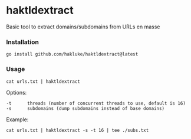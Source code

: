 # haktldextract

Basic tool to extract domains/subdomains from URLs en masse

### Installation

```
go install github.com/hakluke/haktldextract@latest
```

### Usage
```
cat urls.txt | haktldextract
```

Options:
```
-t      threads (number of concurrent threads to use, default is 16)
-s      subdomains (dump subdomains instead of base domains) 
```

Example:
```
cat urls.txt | haktldextract -s -t 16 | tee ./subs.txt
```
